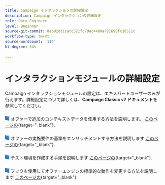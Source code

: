 ```yaml
---
title: Campaign インタラクションの詳細設定
description: Campaign インタラクションの詳細設定
role: Data Engineer
level: Beginner
source-git-commit: 8eb92dd1cacc321fc79ac4480a791690fc18511c
workflow-type: tm+mt
source-wordcount: '114'
ht-degree: 54%

---
```


# インタラクションモジュールの詳細設定

Campaign インタラクションモジュールの設定は、エキスパートユーザーのみが行えます。詳細設定について詳しくは、**Campaign Classic v7 ドキュメント**&#x200B;を参照してください。

![](../assets/do-not-localize/book.png) オファーで追加のコンテキストデータを使用する方法を説明します。 [このページの](https://experienceleague.adobe.com/docs/campaign-classic/using/managing-offers/advanced-parameters/additional-data.html?lang=ja){target="_blank"}.

![](../assets/do-not-localize/book.png) オファーの実施要件の基準をエンリッチメントする方法を説明します [このページの](https://experienceleague.adobe.com/docs/campaign-classic/using/managing-offers/advanced-parameters/extension-example.html?lang=ja){target="_blank"}.

![](../assets/do-not-localize/book.png) テスト環境を作成する手順を説明します  [このページの](https://experienceleague.adobe.com/docs/campaign-classic/using/managing-offers/advanced-parameters/creating-a-test-environment.html?lang=ja){target="_blank"}.

![](../assets/do-not-localize/book.png) フックを使用してオファーエンジンの標準的な動作を変更する方法を説明します [このページの](https://experienceleague.adobe.com/docs/campaign-classic/using/managing-offers/advanced-parameters/hooks.html?lang=ja){target="_blank"}.

